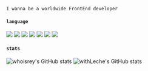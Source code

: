 
```
I wanna be a worldwide FrontEnd developer
```

#### `language`
<img src="https://img.shields.io/badge/HTML-orangered?style=flat-square&logo=html5&logoColor=white"/> <img src="https://img.shields.io/badge/CSS-blue?style=flat-square&logo=css3&logoColor=white"/> <img src="https://img.shields.io/badge/JavaScript-yellow?style=flat-square&logo=javascript&logoColor=white"/> <img src="https://img.shields.io/badge/jQuery-darkblue?style=flat-square&logo=jquery&logoColor=white"/> <img src="https://img.shields.io/badge/Bootstrap-purple?style=flat-square&logo=bootstrap&logoColor=white"/> <img src="https://img.shields.io/badge/Sass-pink?style=flat-square&logo=sass&logoColor=white"/> <img src="https://img.shields.io/badge/React-61DAFB?style=flat-square&logo=react&logoColor=white"/> 
#### `stats`
![whoisrey's GitHub stats](https://github-readme-stats.vercel.app/api?username=withLeche&theme=vue&show_icons=true) ![withLeche's GitHub stats](https://github-readme-stats.vercel.app/api/top-langs/?username=withLeche&theme=vue&show_icons=true)
